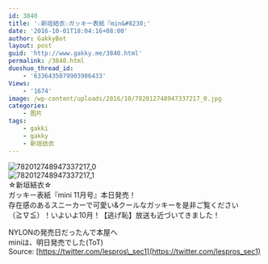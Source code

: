 ```yaml
---
id: 3840
title: '☆新垣結衣☆ガッキー表紙『min&#8230;'
date: '2016-10-01T18:04:16+08:00'
author: GakkyBot
layout: post
guid: 'http://www.gakky.me/3840.html'
permalink: /3840.html
duoshuo_thread_id:
    - '6336435079903986433'
Views:
    - '1674'
image: /wp-content/uploads/2016/10/782012748947337217_0.jpg
categories:
    - 图片
tags:
    - gakki
    - gakky
    - 新垣结衣
---
```


![782012748947337217_0](http://www.yui-aragaki.org/wp-content/uploads/2016/10/782012748947337217_0.jpg)  
![782012748947337217_1](http://www.yui-aragaki.org/wp-content/uploads/2016/10/782012748947337217_1.jpg)  
☆新垣結衣☆  
ガッキー表紙『mini 11月号』本日発売！  
存在感のあるスニーカーで可愛い&amp;クールなガッキーを是非ご覧ください（≧∇≦）！いよいよ10月！【逃げ恥】放送も近づいてきました！

NYLONの発売日だったんで本屋へ  
miniは、明日発売でした(ToT)  
Source: [https://twitter.com/lespros\_sec1](https://twitter.com/lespros_sec1)